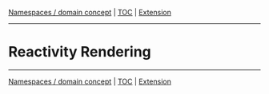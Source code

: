 [Namespaces / domain concept](namespace.md) | [TOC](README.md#reactivity-rendering) | [Extension](extension.md)
- - -

# Reactivity Rendering


- - -

[Namespaces / domain concept](namespace.md) | [TOC](README.md#reactivity-rendering) | [Extension](extension.md)
